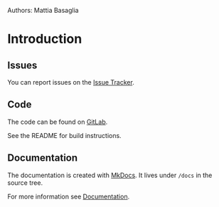 Authors: Mattia Basaglia

# Introduction

## Issues

You can report issues on the [Issue Tracker](https://gitlab.com/mattia.basaglia/glaxnimate/-/issues).

## Code

The code can be found on [GitLab](https://gitlab.com/mattia.basaglia/glaxnimate).

See the README for build instructions.

## Documentation

The documentation is created with [MkDocs](https://www.mkdocs.org/user-guide/writing-your-docs/).
It lives under `/docs` in the source tree.

For more information see [Documentation](documentation.md).
